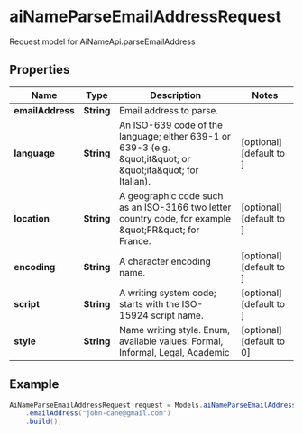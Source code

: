 # aiNameParseEmailAddressRequest

Request model for AiNameApi.parseEmailAddress

## Properties

Name | Type | Description | Notes
---- | ---- | ----------- | -----
**emailAddress** | **String**| Email address to parse. |
**language** | **String**| An ISO-639 code of the language; either 639-1 or 639-3 (e.g. \&quot;it\&quot; or \&quot;ita\&quot; for Italian).              | [optional] [default to ]
**location** | **String**| A geographic code such as an ISO-3166 two letter country code, for example \&quot;FR\&quot; for France.              | [optional] [default to ]
**encoding** | **String**| A character encoding name. | [optional] [default to ]
**script** | **String**| A writing system code; starts with the ISO-15924 script name. | [optional] [default to ]
**style** | **String**| Name writing style. Enum, available values: Formal, Informal, Legal, Academic | [optional] [default to 0]

## Example
```java
AiNameParseEmailAddressRequest request = Models.aiNameParseEmailAddressRequest()
    .emailAddress("john-cane@gmail.com")
    .build();
```

